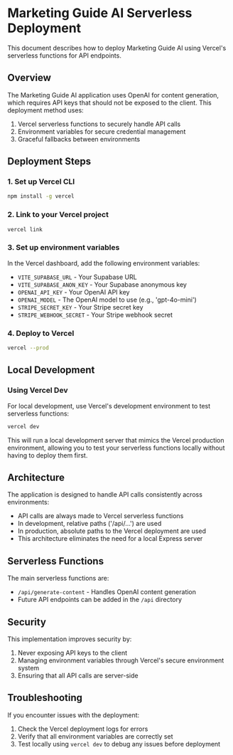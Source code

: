 # Marketing Guide AI Serverless Deployment

This document describes how to deploy Marketing Guide AI using Vercel's serverless functions for API endpoints.

## Overview

The Marketing Guide AI application uses OpenAI for content generation, which requires API keys that should not be exposed to the client. This deployment method uses:

1. Vercel serverless functions to securely handle API calls
2. Environment variables for secure credential management
3. Graceful fallbacks between environments

## Deployment Steps

### 1. Set up Vercel CLI

```bash
npm install -g vercel
```

### 2. Link to your Vercel project

```bash
vercel link
```

### 3. Set up environment variables

In the Vercel dashboard, add the following environment variables:

- `VITE_SUPABASE_URL` - Your Supabase URL
- `VITE_SUPABASE_ANON_KEY` - Your Supabase anonymous key
- `OPENAI_API_KEY` - Your OpenAI API key
- `OPENAI_MODEL` - The OpenAI model to use (e.g., 'gpt-4o-mini')
- `STRIPE_SECRET_KEY` - Your Stripe secret key
- `STRIPE_WEBHOOK_SECRET` - Your Stripe webhook secret

### 4. Deploy to Vercel

```bash
vercel --prod
```

## Local Development

### Using Vercel Dev

For local development, use Vercel's development environment to test serverless functions:

```bash
vercel dev
```

This will run a local development server that mimics the Vercel production environment, allowing you to test your serverless functions locally without having to deploy them first.

## Architecture

The application is designed to handle API calls consistently across environments:

- API calls are always made to Vercel serverless functions
- In development, relative paths ('/api/...') are used
- In production, absolute paths to the Vercel deployment are used
- This architecture eliminates the need for a local Express server

## Serverless Functions

The main serverless functions are:

- `/api/generate-content` - Handles OpenAI content generation
- Future API endpoints can be added in the `/api` directory

## Security

This implementation improves security by:

1. Never exposing API keys to the client
2. Managing environment variables through Vercel's secure environment system
3. Ensuring that all API calls are server-side

## Troubleshooting

If you encounter issues with the deployment:

1. Check the Vercel deployment logs for errors
2. Verify that all environment variables are correctly set
3. Test locally using `vercel dev` to debug any issues before deployment
